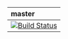 |master|
|:-----|
|[![Build Status](https://travis-ci.org/mobingilabs/oath.svg?branch=master)](https://travis-ci.org/mobingilabs/oath)|
